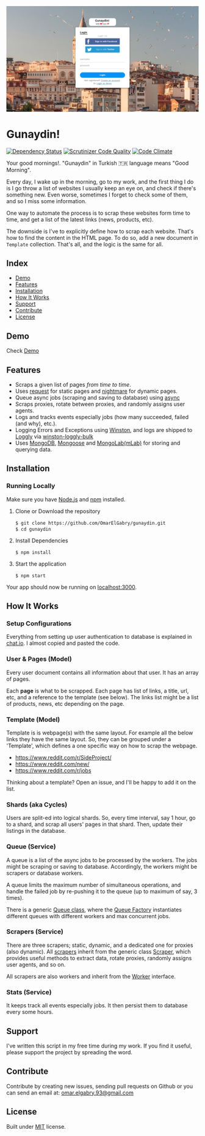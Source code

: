 
![Screenshot](https://raw.githubusercontent.com/OmarElGabry/gunaydin/master/public/img/gunaydin.png)

# Gunaydin!
[![Dependency Status](https://www.versioneye.com/user/projects/57d746d1df40d0004a4a9e21/badge.svg?style=flat-square)](https://www.versioneye.com/user/projects/57d746d1df40d0004a4a9e21)
[![Scrutinizer Code Quality](https://scrutinizer-ci.com/g/OmarElGabry/chat.io/badges/quality-score.png?b=master)](https://scrutinizer-ci.com/g/OmarElGabry/gunaydin/?branch=master)
[![Code Climate](https://codeclimate.com/github/OmarElGabry/chat.io/badges/gpa.svg)](https://codeclimate.com/github/OmarElGabry/gunaydin)

Your good mornings!. "Gunaydin" in Turkish 🇹🇷 language means "Good Morning". 

Every day, I wake up in the morning, go to my work, and the first thing I do is I go throw a list of websites I usually keep an eye on, and check if there's something new. Even worse, sometimes I forget to check some of them, and so I miss some information.

One way to automate the process is to scrap these websites form time to time, and get a list of the latest links (news, products, etc).

The downside is I've to explicitly define how to scrap each website. That's how to find the content in the HTML page. To do so, add a new document in `Template` collection. That's all, and the logic is the same for all.

## Index
+ [Demo](#demo)
+ [Features](#features)
+ [Installation](#installation)
+ [How It Works](#how-it-works)
+ [Support](#support)
+ [Contribute](#contribute)
+ [License](#license)

## Demo<a name="demo"></a>
Check [Demo](https://gunaydin.herokuapp.com/)

## Features<a name="features"></a>
+ Scraps a given list of pages _from time to time_. 
+ Uses [request](https://github.com/request/request) for static pages and [nightmare](https://github.com/segmentio/nightmare) for dynamic pages.
+ Queue async jobs (scraping and saving to database) using [async](https://github.com/caolan/async) 
+ Scraps proxies, rotate between proxies, and randomly assigns user agents.
+ Logs and tracks events especially jobs (how many succeeded, failed (and why), etc.).
+ Logging Errors and Exceptions using [Winston](https://github.com/winstonjs/winston), and logs are shipped to [Loggly](https://www.loggly.com/) via [winston-loggly-bulk](https://github.com/loggly/winston-loggly-bulk)
+ Uses [MongoDB](https://github.com/mongodb/mongo), [Mongoose](https://github.com/Automattic/mongoose) and [MongoLab(mLab)](https://mlab.com/) for storing and querying data.

## Installation<a name="installation"></a>
### Running Locally
Make sure you have [Node.js](https://nodejs.org/) and [npm](https://www.npmjs.com/) installed.

1. Clone or Download the repository

	```
	$ git clone https://github.com/OmarElGabry/gunaydin.git
	$ cd gunaydin
	```
2. Install Dependencies

	```
	$ npm install
	```
3. Start the application

	```
	$ npm start
	```
Your app should now be running on [localhost:3000](http://localhost:3000/).

## How It Works<a name="how-it-works"></a>
### Setup Configurations<a name="configurations"></a>
Everything from setting up user authentication to database is explained in [chat.io](https://github.com/OmarElGabry/chat.io#how-it-works). I almost copied and pasted the code.
### User & Pages (Model)
Every user document contains all information about that user. It has an array of pages. 

Each **page** is what to be scrapped. Each page has list of links, a title, url, etc, and a reference to the template (see below). The links list might be a list of products, news, etc depending on the page.
### Template (Model)
Template is is webpage(s) with the same layout. For example all the below links they have the same layout. So, they can be grouped under a 'Template', which defines a one specific way on how to scrap the webpage.
- https://www.reddit.com/r/SideProject/
- https://www.reddit.com/new/
- https://www.reddit.com/r/jobs

Thinking about a template? Open an issue, and I'll be happy to add it on the list.

### Shards (aka Cycles)
Users are split-ed into logical shards. So, every time interval, say 1 hour, go to a shard, and scrap all users' pages in that shard. Then, update their listings in the database.
### Queue (Service)
A queue is a list of the async jobs to be processed by the workers. The jobs might be scraping or saving to database. Accordingly, the workers might be scrapers or database workers. 

A queue limits the maximum number of simultaneous operations, and handle the failed job by re-pushing it to the queue (up to maximum of say, 3 times).

There is a generic [Queue class]((https://github.com/OmarElGabry/chat.io/tree/master/app/services/queue/queue.js)), where the [Queue Factory](https://github.com/OmarElGabry/chat.io/tree/master/app/services/queue/factory.js) instantiates different queues with different workers and max concurrent jobs.
### Scrapers (Service)
There are three scrapers; static, dynamic, and a dedicated one for proxies (also dynamic). All [scrapers](https://github.com/OmarElGabry/chat.io/tree/master/app/services/workers/scrapers) inherit from the generic class [Scraper](https://github.com/OmarElGabry/chat.io/tree/master/app/services/workers/scrapers/scraper.js), which provides useful methods to extract data, rotate proxies, randomly assigns user agents, and so on.

All scrapers are also workers and inherit from the [Worker](https://github.com/OmarElGabry/chat.io/tree/master/app/services/workers/worker.js) interface.
### Stats (Service)
It keeps track all events especially jobs. It then persist them to database every some hours.

## Support <a name="support"></a>
I've written this script in my free time during my work. If you find it useful, please support the project by spreading the word. 

## Contribute <a name="contribute"></a>

Contribute by creating new issues, sending pull requests on Github or you can send an email at: omar.elgabry.93@gmail.com

## License <a name="license"></a>
Built under [MIT](http://www.opensource.org/licenses/mit-license.php) license.
